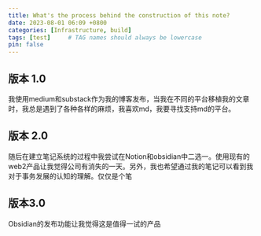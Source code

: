```yaml
---
title: What's the process behind the construction of this note?
date: 2023-08-01 06:09 +0800
categories: [Infrastructure, build]
tags: [test]     # TAG names should always be lowercase
pin: false
---
```


## 版本 1.0
我使用medium和substack作为我的博客发布，当我在不同的平台移植我的文章时，我总是遇到了各种各样的麻烦，我喜欢md，我要寻找支持md的平台。
## 版本 2.0
随后在建立笔记系统的过程中我尝试在Notion和obsidian中二选一。使用现有的web2产品让我觉得公司有消失的一天。另外，我也希望通过我的笔记可以看到我对于事务发展的认知的理解。仅仅是个笔
## 版本3.0
Obsidian的发布功能让我觉得这是值得一试的产品